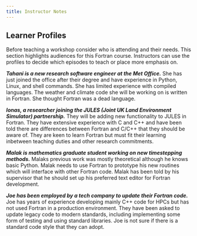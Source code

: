 ```yaml
---
title: Instructor Notes
---
```


## Learner Profiles

Before teaching a workshop consider who is attending and their needs. This section highlights audiences for this Fortran course. Instructors can use the profiles to decide which episodes to teach or place more emphasis on.

***Tahani is a new research software engineer at the Met Office.*** She has just joined the office after their degree and have experience in Python, Linux, and shell commands. She has limited experience with compiled languages. The weather and climate code she will be working on is written in Fortran. She thought Fortran was a dead language.

***Ionas, a researcher joining the JULES (Joint UK Land Environment Simulator) partnership.*** They will be adding new functionality to JULES in Fortran. They have extensive experience with C and C++ and have been told there are differences between Fortran and C/C++ that they should be aware of. They are keen to learn Fortran but must fit their learning inbetween teaching duties and other research commitments.

***Malak is mathematics graduate student working on new timestepping methods.*** Malaks previous work was mostly theoretical although he knows basic Python. Malak needs to use Fortran to prototype his new routines which will interface with other Fortran code. Malak has been told by his supervisor that he should set up his preferred text editor for Fortran development.

***Joe has been employed by a tech company to update their Fortran code.*** Joe has years of experience developing mainly C++ code for HPCs but has not used Fortran in a production environment. They have been asked to update legacy code to modern standards, including implementing some form of testing and using standard libraries. Joe is not sure if there is a standard code style that they can adopt.
